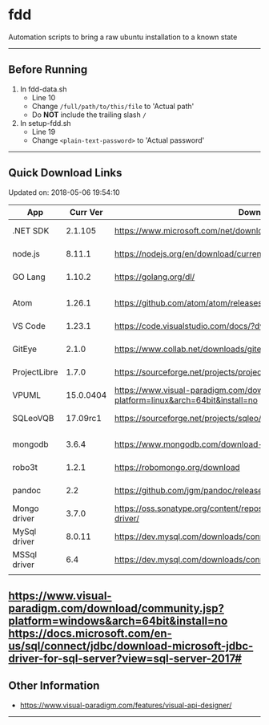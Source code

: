# fdd
Automation scripts to bring a raw ubuntu installation to a known state

---

## Before Running

1. In fdd-data.sh
	- Line 10
	- Change `/full/path/to/this/file` to 'Actual path'
	- Do **NOT** include the trailing slash `/`
2. In setup-fdd.sh
	- Line 19
	- Change `<plain-text-password>` to 'Actual password'

---

## Quick Download Links
Updated on: 2018-05-06 19:54:10

| App          | Curr Ver  | Download URL                                                                                |   Size |
| ------------ | --------- | ------------------------------------------------------------------------------------------- | ------:|
| .NET SDK     | 2.1.105   | https://www.microsoft.com/net/download/linux                                                | 153 MB |
| node.js      | 8.11.1    | https://nodejs.org/en/download/current/                                                     |  11 MB |
| GO Lang      | 1.10.2    | https://golang.org/dl/                                                                      | 126 MB |
|              |           |                                                                                             |        |
| Atom         | 1.26.1    | https://github.com/atom/atom/releases                                                       | 135 MB |
| VS Code      | 1.23.1    | https://code.visualstudio.com/docs/?dv=linux64                                              |  66 MB |
| GitEye       | 2.1.0     | https://www.collab.net/downloads/giteye#show-Linux                                          | 118 MB |
| ProjectLibre | 1.7.0     | https://sourceforge.net/projects/projectlibre/files/ProjectLibre/                           |  15 MB |
| VPUML        | 15.0.0404 | https://www.visual-paradigm.com/download/community.jsp?platform=linux&arch=64bit&install=no | 426 MB |
| SQLeoVQB     | 17.09rc1  | https://sourceforge.net/projects/sqleo/files/SQLeoVQB/                                      | 1.5 MB |
|              |           |                                                                                             |        |
| mongodb      | 3.6.4     | https://www.mongodb.com/download-center#community                                           |  95 MB |
| robo3t       | 1.2.1     | https://robomongo.org/download                                                              |  35 MB |
| pandoc       | 2.2       | https://github.com/jgm/pandoc/releases                                                      |  26 MB |
| Mongo driver | 3.7.0     | https://oss.sonatype.org/content/repositories/releases/org/mongodb/mongodb-driver/          |   1 MB |
| MySql driver | 8.0.11    | https://dev.mysql.com/downloads/connector/j/                                                |   5 MB |
| MSSql driver | 6.4       | https://dev.mysql.com/downloads/connector/j/                                                |   4 MB |
|              |           |                                                                                             |        |

https://www.visual-paradigm.com/download/community.jsp?platform=windows&arch=64bit&install=no
https://docs.microsoft.com/en-us/sql/connect/jdbc/download-microsoft-jdbc-driver-for-sql-server?view=sql-server-2017#
---

## Other Information
- https://www.visual-paradigm.com/features/visual-api-designer/
---
